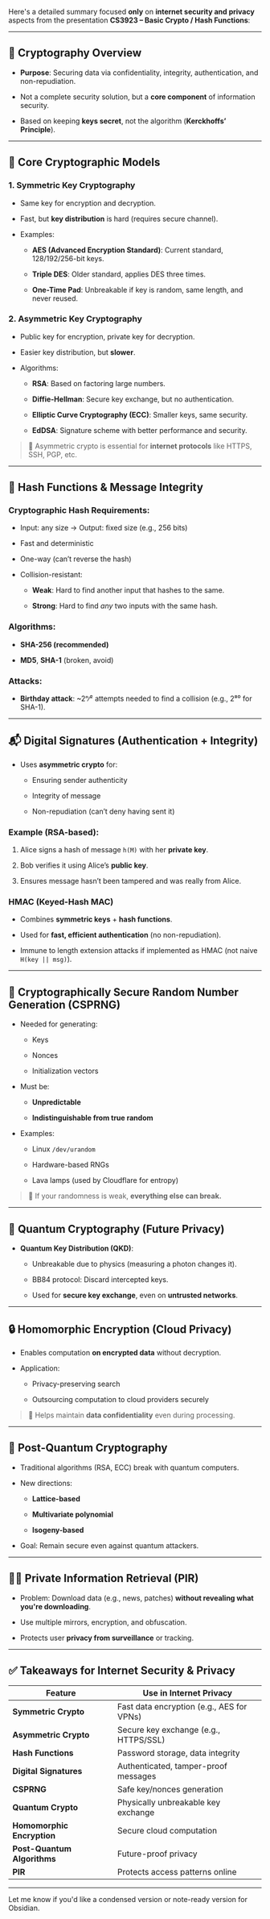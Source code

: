 Here's a detailed summary focused **only** on **internet security and privacy** aspects from the presentation **CS3923 – Basic Crypto / Hash Functions**:

---

## 🔐 Cryptography Overview

- **Purpose**: Securing data via confidentiality, integrity, authentication, and non-repudiation.
    
- Not a complete security solution, but a **core component** of information security.
    
- Based on keeping **keys secret**, not the algorithm (**Kerckhoffs’ Principle**).
    

---

## 🔑 Core Cryptographic Models

### 1. **Symmetric Key Cryptography**

- Same key for encryption and decryption.
    
- Fast, but **key distribution** is hard (requires secure channel).
    
- Examples:
    
    - **AES (Advanced Encryption Standard)**: Current standard, 128/192/256-bit keys.
        
    - **Triple DES**: Older standard, applies DES three times.
        
    - **One-Time Pad**: Unbreakable if key is random, same length, and never reused.
        

### 2. **Asymmetric Key Cryptography**

- Public key for encryption, private key for decryption.
    
- Easier key distribution, but **slower**.
    
- Algorithms:
    
    - **RSA**: Based on factoring large numbers.
        
    - **Diffie-Hellman**: Secure key exchange, but no authentication.
        
    - **Elliptic Curve Cryptography (ECC)**: Smaller keys, same security.
        
    - **EdDSA**: Signature scheme with better performance and security.
        

> 🔐 Asymmetric crypto is essential for **internet protocols** like HTTPS, SSH, PGP, etc.

---

## 🔐 Hash Functions & Message Integrity

### Cryptographic Hash Requirements:

- Input: any size → Output: fixed size (e.g., 256 bits)
    
- Fast and deterministic
    
- One-way (can’t reverse the hash)
    
- Collision-resistant:
    
    - **Weak**: Hard to find another input that hashes to the same.
        
    - **Strong**: Hard to find _any_ two inputs with the same hash.
        

### Algorithms:

- **SHA-256 (recommended)**
    
- **MD5**, **SHA-1** (broken, avoid)
    

### Attacks:

- **Birthday attack**: ~2ⁿ⁄² attempts needed to find a collision (e.g., 2⁸⁰ for SHA-1).
    

---

## 📬 Digital Signatures (Authentication + Integrity)

- Uses **asymmetric crypto** for:
    
    - Ensuring sender authenticity
        
    - Integrity of message
        
    - Non-repudiation (can’t deny having sent it)
        

### Example (RSA-based):

1. Alice signs a hash of message `h(M)` with her **private key**.
    
2. Bob verifies it using Alice’s **public key**.
    
3. Ensures message hasn’t been tampered and was really from Alice.
    

### HMAC (Keyed-Hash MAC)

- Combines **symmetric keys** + **hash functions**.
    
- Used for **fast, efficient authentication** (no non-repudiation).
    
- Immune to length extension attacks if implemented as HMAC (not naive `H(key || msg)`).
    

---

## 🎲 Cryptographically Secure Random Number Generation (CSPRNG)

- Needed for generating:
    
    - Keys
        
    - Nonces
        
    - Initialization vectors
        
- Must be:
    
    - **Unpredictable**
        
    - **Indistinguishable from true random**
        
- Examples:
    
    - Linux `/dev/urandom`
        
    - Hardware-based RNGs
        
    - Lava lamps (used by Cloudflare for entropy)
        

> 🔐 If your randomness is weak, **everything else can break.**

---

## 📡 Quantum Cryptography (Future Privacy)

- **Quantum Key Distribution (QKD)**:
    
    - Unbreakable due to physics (measuring a photon changes it).
        
    - BB84 protocol: Discard intercepted keys.
        
    - Used for **secure key exchange**, even on **untrusted networks**.
        

---

## 🔒 Homomorphic Encryption (Cloud Privacy)

- Enables computation **on encrypted data** without decryption.
    
- Application:
    
    - Privacy-preserving search
        
    - Outsourcing computation to cloud providers securely
        

> 🔐 Helps maintain **data confidentiality** even during processing.

---

## 🔮 Post-Quantum Cryptography

- Traditional algorithms (RSA, ECC) break with quantum computers.
    
- New directions:
    
    - **Lattice-based**
        
    - **Multivariate polynomial**
        
    - **Isogeny-based**
        
- Goal: Remain secure even against quantum attackers.
    

---

## 🕵️‍♂️ Private Information Retrieval (PIR)

- Problem: Download data (e.g., news, patches) **without revealing what you're downloading**.
    
- Use multiple mirrors, encryption, and obfuscation.
    
- Protects user **privacy from surveillance** or tracking.
    

---

## ✅ Takeaways for Internet Security & Privacy

|Feature|Use in Internet Privacy|
|---|---|
|**Symmetric Crypto**|Fast data encryption (e.g., AES for VPNs)|
|**Asymmetric Crypto**|Secure key exchange (e.g., HTTPS/SSL)|
|**Hash Functions**|Password storage, data integrity|
|**Digital Signatures**|Authenticated, tamper-proof messages|
|**CSPRNG**|Safe key/nonces generation|
|**Quantum Crypto**|Physically unbreakable key exchange|
|**Homomorphic Encryption**|Secure cloud computation|
|**Post-Quantum Algorithms**|Future-proof privacy|
|**PIR**|Protects access patterns online|

---

Let me know if you'd like a condensed version or note-ready version for Obsidian.